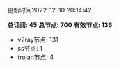 更新时间2022-12-10 20:14:42

**总订阅: 45**
**总节点: 700**
**有效节点: 136**
- v2ray节点: 131
- ss节点: 1
- trojan节点: 4
